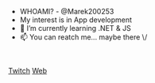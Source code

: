- WHOAMI? - @Marek200253
- My interest is in App development
- 🌱 I’m currently learning .NET & JS
- 📫 You can reatch me...
maybe there \\/
<br />

[Twitch](https://go.twitch.tv/marasls "Streams")
[Web](https://bit.ly/3tA3oqY "Web in CZE")


<!---
Marek200253/Marek200253 is a ✨ special ✨ repository because its `README.md` (this file) appears on your GitHub profile.
You can click the Preview link to take a look at your changes.
--->
